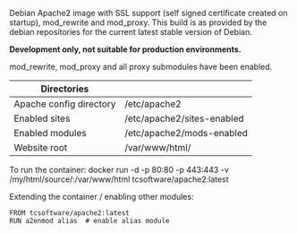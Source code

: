 Debian Apache2 image with SSL support (self signed certificate created on startup), mod_rewrite and mod_proxy. This build is as provided by the debian repositories for the current latest stable version of Debian.

**Development only, not suitable for production environments.**

mod_rewrite, mod_proxy and all proxy submodules have been enabled.

| Directories | |
|---|---|
| Apache config directory | /etc/apache2 |
| Enabled sites | /etc/apache2/sites-enabled |
| Enabled modules | /etc/apache2/mods-enabled |
| Website root | /var/www/html/ |

To run the container:
docker run -d -p 80:80 -p 443:443 -v /my/html/source/:/var/www/html tcsoftware/apache2:latest

Extending the container / enabling other modules:

```
FROM tcsoftware/apache2:latest
RUN a2enmod alias  # enable alias module
```
